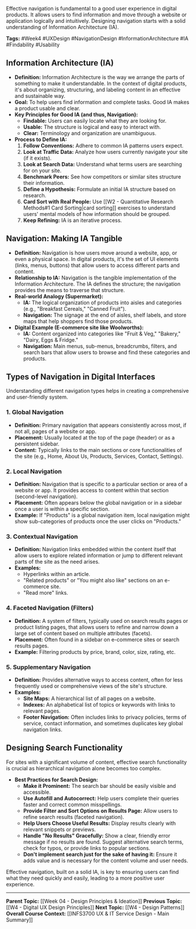 Effective navigation is fundamental to a good user experience in digital products. It allows users to find information and move through a website or application logically and intuitively. Designing navigation starts with a solid understanding of Information Architecture (IA).

**Tags:** #Week4 #UXDesign #NavigationDesign #InformationArchitecture #IA #Findability #Usability

## Information Architecture (IA)

* **Definition:** Information Architecture is the way we arrange the parts of something to make it understandable. In the context of digital products, it's about organizing, structuring, and labeling content in an effective and sustainable way.
* **Goal:** To help users find information and complete tasks. Good IA makes a product usable and clear.
* **Key Principles for Good IA (and thus, Navigation):**
    * **Findable:** Users can easily locate what they are looking for.
    * **Usable:** The structure is logical and easy to interact with.
    * **Clear:** Terminology and organization are unambiguous.
* **Process to Define IA:**
    1.  **Follow Conventions:** Adhere to common IA patterns users expect.
    2.  **Look at Traffic Data:** Analyze how users currently navigate your site (if it exists).
    3.  **Look at Search Data:** Understand what terms users are searching for on your site.
    4.  **Benchmark Peers:** See how competitors or similar sites structure their information.
    5.  **Define a Hypothesis:** Formulate an initial IA structure based on research.
    6.  **Card Sort with Real People:** Use [[W2 - Quantitative Research Methods#1 Card Sorting|card sorting]] exercises to understand users' mental models of how information should be grouped.
    7.  **Keep Refining:** IA is an iterative process.

## Navigation: Making IA Tangible

* **Definition:** Navigation is how users move around a website, app, or even a physical space. In digital products, it's the set of UI elements (links, menus, buttons) that allow users to access different parts and content.
* **Relationship to IA:** Navigation is the tangible implementation of the Information Architecture. The IA defines the structure; the navigation provides the means to traverse that structure.
* **Real-world Analogy (Supermarket):**
    * **IA:** The logical organization of products into aisles and categories (e.g., "Breakfast Cereals," "Canned Fruit").
    * **Navigation:** The signage at the end of aisles, shelf labels, and store maps that help shoppers find those products.
* **Digital Example (E-commerce site like Woolworths):**
    * **IA:** Content organized into categories like "Fruit & Veg," "Bakery," "Dairy, Eggs & Fridge."
    * **Navigation:** Main menus, sub-menus, breadcrumbs, filters, and search bars that allow users to browse and find these categories and products.

## Types of Navigation in Digital Interfaces

Understanding different navigation types helps in creating a comprehensive and user-friendly system.

### 1. Global Navigation
* **Definition:** Primary navigation that appears consistently across most, if not all, pages of a website or app.
* **Placement:** Usually located at the top of the page (header) or as a persistent sidebar.
* **Content:** Typically links to the main sections or core functionalities of the site (e.g., Home, About Us, Products, Services, Contact, Settings).

### 2. Local Navigation
* **Definition:** Navigation that is specific to a particular section or area of a website or app. It provides access to content within that section (second-level navigation).
* **Placement:** Often appears below the global navigation or in a sidebar once a user is within a specific section.
* **Example:** If "Products" is a global navigation item, local navigation might show sub-categories of products once the user clicks on "Products."

### 3. Contextual Navigation
* **Definition:** Navigation links embedded within the content itself that allow users to explore related information or jump to different relevant parts of the site as the need arises.
* **Examples:**
    * Hyperlinks within an article.
    * "Related products" or "You might also like" sections on an e-commerce site.
    * "Read more" links.

### 4. Faceted Navigation (Filters)
* **Definition:** A system of filters, typically used on search results pages or product listing pages, that allows users to refine and narrow down a large set of content based on multiple attributes (facets).
* **Placement:** Often found in a sidebar on e-commerce sites or search results pages.
* **Example:** Filtering products by price, brand, color, size, rating, etc.

### 5. Supplementary Navigation
* **Definition:** Provides alternative ways to access content, often for less frequently used or comprehensive views of the site's structure.
* **Examples:**
    * **Site Maps:** A hierarchical list of all pages on a website.
    * **Indexes:** An alphabetical list of topics or keywords with links to relevant pages.
    * **Footer Navigation:** Often includes links to privacy policies, terms of service, contact information, and sometimes duplicates key global navigation links.

## Designing Search Functionality

For sites with a significant volume of content, effective search functionality is crucial as hierarchical navigation alone becomes too complex.

* **Best Practices for Search Design:**
    * **Make it Prominent:** The search bar should be easily visible and accessible.
    * **Use Autofill and Autocorrect:** Help users complete their queries faster and correct common misspellings.
    * **Provide Filter and Sort Options on Results Page:** Allow users to refine search results (faceted navigation).
    * **Help Users Choose Useful Results:** Display results clearly with relevant snippets or previews.
    * **Handle "No Results" Gracefully:** Show a clear, friendly error message if no results are found. Suggest alternative search terms, check for typos, or provide links to popular sections.
    * **Don't implement search just for the sake of having it:** Ensure it adds value and is necessary for the content volume and user needs.

Effective navigation, built on a solid IA, is key to ensuring users can find what they need quickly and easily, leading to a more positive user experience.

---
**Parent Topic:** [[Week 04 - Design Principles & Ideation]]
**Previous Topic:** [[W4 - Digital UX Design Principles]]
**Next Topic:** [[W4 - Design Patterns]]
**Overall Course Context:** [[INFS3700 UX & IT Service Design - Main Summary]]